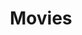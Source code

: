 ---
title: Movies
description: Cinema is the most beautiful fraud in the world.
image:

# Badge style
style:
    background: "#2a9d8f"
    color: "#fff"
---